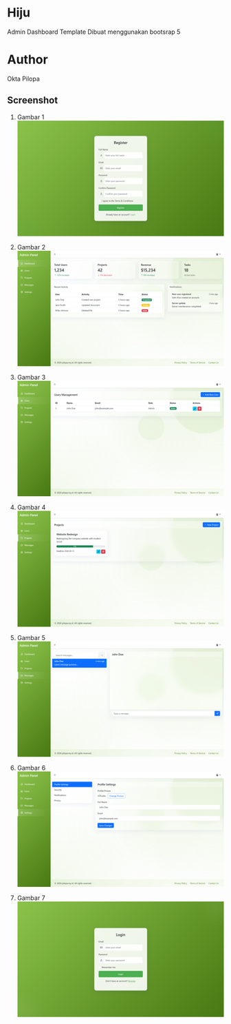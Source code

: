 # Hiju
Admin Dashboard Template
Dibuat menggunakan bootsrap 5

# Author
Okta Pilopa

## Screenshot

1. Gambar 1
![Alt Text](images/1.png)

2. Gambar 2
![Alt Text](images/2.png)

3. Gambar 3
![Alt Text](images/3.png)

4. Gambar 4
![Alt Text](images/4.png)

5. Gambar 5
![Alt Text](images/5.png)

6. Gambar 6
![Alt Text](images/6.png)

7. Gambar 7
![Alt Text](images/7.png)